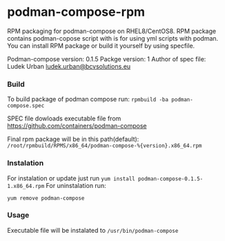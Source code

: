 # podman-compose-rpm
RPM packaging for podman-compose on RHEL8/CentOS8. RPM package contains podman-copose script with is for using yml scripts with podman.
You can install RPM package or build it yourself by using specfile.

Podman-compose version: 0.1.5
Packge version: 1
Author of spec file:    Ludek Urban <ludek.urban@bcvsolutions.eu>


### Build

To build package of podman compose run:
`
rpmbuild -ba podman-compose.spec
`

SPEC file dowloads executable file from https://github.com/containers/podman-compose

Final rpm package will be in this path(default):
`
/root/rpmbuild/RPMS/x86_64/podman-compose-%{version}.x86_64.rpm
`

### Instalation
For instalation or update just run
`
yum install podman-compose-0.1.5-1.x86_64.rpm
`
For uninstalation run:

`
yum remove podman-compose
`

### Usage
Executable file will be instalated to
`
/usr/bin/podman-compose
`
